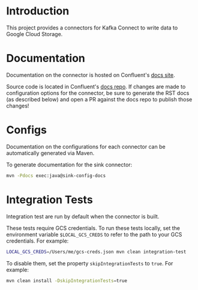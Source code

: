 # Introduction

This project provides a connectors for Kafka Connect to write data to Google Cloud Storage.

# Documentation

Documentation on the connector is hosted on Confluent's
[docs site](https://docs.confluent.io/current/connect/kafka-connect-gcs/).

Source code is located in Confluent's
[docs repo](https://github.com/confluentinc/docs/tree/master/connect/kafka-connect-gcs). If changes
are made to configuration options for the connector, be sure to generate the RST docs (as described
below) and open a PR against the docs repo to publish those changes!

# Configs

Documentation on the configurations for each connector can be automatically generated via Maven.

To generate documentation for the sink connector:
```bash
mvn -Pdocs exec:java@sink-config-docs
```

# Integration Tests
Integration test are run by default when the connector is built.

These tests require GCS credentials. To run these tests locally, set the environment variable
`$LOCAL_GCS_CREDS` to refer to the path to your GCS credentials. For example:
```bash
LOCAL_GCS_CREDS=/Users/me/gcs-creds.json mvn clean integration-test
```

To disable them, set the property `skipIntegrationTests` to `true`. For example:
```bash
mvn clean install -DskipIntegrationTests=true
```
